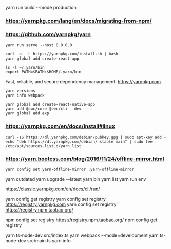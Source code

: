 
yarn run build --mode production

### https://yarnpkg.com/lang/en/docs/migrating-from-npm/

### https://github.com/yarnpkg/yarn

    yarn run serve --host 0.0.0.0

    curl -o- -L https://yarnpkg.com/install.sh | bash
    yarn global add create-react-app

    ls -l ~/.yarn/bin
    export PATH=$PATH:$HOME/.yarn/bin

Fast, reliable, and secure dependency management. https://yarnpkg.com

    yarn versions
    yarn info webpack

    yarn global add create-react-native-app
    yarn add @swc/core @swc/cli --dev
    yarn global add exp

### https://yarnpkg.com/en/docs/install#linux

    curl -sS https://dl.yarnpkg.com/debian/pubkey.gpg | sudo apt-key add -
    echo "deb https://dl.yarnpkg.com/debian/ stable main" | sudo tee /etc/apt/sources.list.d/yarn.list

### https://yarn.bootcss.com/blog/2016/11/24/offline-mirror.html

    yarn config set yarn-offline-mirror .yarn-offline-mirror


yarn outdated
yarn upgrade --latest
yarn bin
yarn list
yarn run env

https://classic.yarnpkg.com/en/docs/cli/run/

yarn config get registry
yarn config set registry https://registry.yarnpkg.com
yarn config set registry https://registry.npm.taobao.org/

npm config set registry https://registry.npm.taobao.org/
npm config get registry


yarn ts-node-dev src/index.ts
yarn webpack --mode=development
yarn ts-node-dev src/main.ts
yarn info
